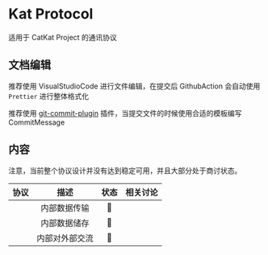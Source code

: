 # Kat Protocol

适用于 CatKat Project 的通讯协议

## 文档编辑

推荐使用 VisualStudioCode 进行文件编辑，在提交后 GithubAction 会自动使用 `Prettier` 进行整体格式化

推荐使用 [git-commit-plugin](https://marketplace.visualstudio.com/items?itemName=redjue.git-commit-plugin) 插件，当提交文件的时候使用合适的模板编写 CommitMessage

## 内容

注意，当前整个协议设计并没有达到稳定可用，并且大部分处于商讨状态。

<div align=center>

| 协议 |      描述      | 状态 | 相关讨论 |
| :--: | :------------: | :--: | :------: |
|      |  内部数据传输  |  🚧  |          |
|      |  内部数据储存  |  🚧  |          |
|      | 内部对外部交流 |  🚧  |          |

</div>
